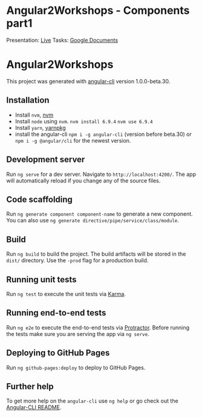 # Angular2Workshops - Components part1

Presentation: [Live](http://desolate-brook-67741.herokuapp.com/) 
Tasks: [Google Documents](https://docs.google.com/document/d/185kezzhO0t_JMhqmM50pTlY7mxi0PZqmHjewKXJ5O0c/edit?usp=sharing) 

# Angular2Workshops

This project was generated with [angular-cli](https://github.com/angular/angular-cli) version 1.0.0-beta.30.

## Installation
- Install `nvm`, [nvm](https://github.com/creationix/nvm)
- Install `node` using `nvm`.
`nvm install 6.9.4`
`nvm use 6.9.4`
- Install `yarn`, [yarnpkg](https://yarnpkg.com/en/docs/install)
- install the angular-cli `npm i -g angular-cli` (version before beta.30) or `npm i -g @angular/cli` for the newest version.

## Development server
Run `ng serve` for a dev server. Navigate to `http://localhost:4200/`. The app will automatically reload if you change any of the source files.

## Code scaffolding

Run `ng generate component component-name` to generate a new component. You can also use `ng generate directive/pipe/service/class/module`.

## Build

Run `ng build` to build the project. The build artifacts will be stored in the `dist/` directory. Use the `-prod` flag for a production build.

## Running unit tests

Run `ng test` to execute the unit tests via [Karma](https://karma-runner.github.io).

## Running end-to-end tests

Run `ng e2e` to execute the end-to-end tests via [Protractor](http://www.protractortest.org/).
Before running the tests make sure you are serving the app via `ng serve`.

## Deploying to GitHub Pages

Run `ng github-pages:deploy` to deploy to GitHub Pages.

## Further help

To get more help on the `angular-cli` use `ng help` or go check out the [Angular-CLI README](https://github.com/angular/angular-cli/blob/master/README.md).
